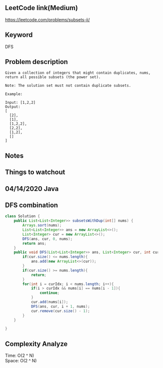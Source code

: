 ## LeetCode link(Medium)
https://leetcode.com/problems/subsets-ii/

## Keyword
DFS

## Problem description
```
Given a collection of integers that might contain duplicates, nums, return all possible subsets (the power set).

Note: The solution set must not contain duplicate subsets.

Example:

Input: [1,2,2]
Output:
[
  [2],
  [1],
  [1,2,2],
  [2,2],
  [1,2],
  []
]
```



## Notes


## Things to watchout

## 04/14/2020 Java
## DFS combination
```java
class Solution {
    public List<List<Integer>> subsetsWithDup(int[] nums) {
        Arrays.sort(nums);
        List<List<Integer>> ans = new ArrayList<>();
        List<Integer> cur = new ArrayList<>();
        DFS(ans, cur, 0, nums);
        return ans;
    }
    public void DFS(List<List<Integer>> ans, List<Integer> cur, int curIdx, int[] nums){
        if(cur.size() <= nums.length){
            ans.add(new ArrayList<>(cur));
        }
        if(cur.size() >= nums.length){
            return;
        }
        for(int i = curIdx; i < nums.length; i++){
            if(i > curIdx && nums[i] == nums[i - 1]){
                continue;
            }
            cur.add(nums[i]);
            DFS(ans, cur, i + 1, nums);
            cur.remove(cur.size() - 1);
        }
    }

}

```
## Complexity Analyze
Time: O(2 ^ N)\
Space: O(2 ^ N)